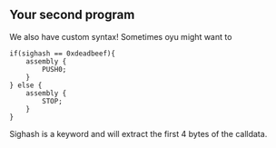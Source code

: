 
## Your second program
We also have custom syntax! Sometimes oyu might want to 

```
if(sighash == 0xdeadbeef){
    assembly {
        PUSH0;
    }
} else {
    assembly {
        STOP;
    }
}
```

Sighash is a keyword and will extract the first 4 bytes of the calldata.
